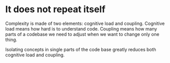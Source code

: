 # It does not repeat itself

Complexity is made of two elements: cognitive load and coupling. Cognitive load means how hard is to understand code. 
Coupling means how many parts of a codebase we need to adjust when we want to change only one thing.

Isolating concepts in single parts of the code base greatly reduces both cognitive load and coupling.